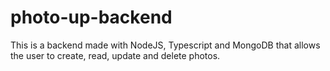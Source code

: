 # photo-up-backend
This is a backend made with NodeJS, Typescript and MongoDB that allows the user to create, read, update and delete photos.
